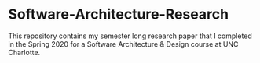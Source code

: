 # Software-Architecture-Research
This repository contains my semester long research paper that I completed in the Spring 2020 for a Software Architecture & Design course at UNC Charlotte.
